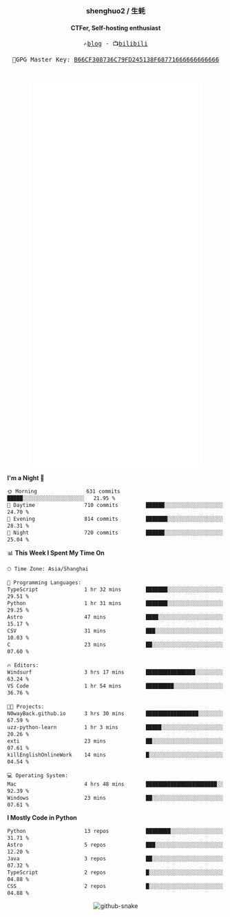 <h3 align="center"> shenghuo2 / 生蚝 </h3>
<h4 align="center" >CTFer, Self-hosting enthusiast</h3>


<p align="center">
  <samp>
    ✍️<a href="https://blog.shenghuo2.top/">blog</a> -
    📺<a href="https://space.bilibili.com/85894935">bilibili</a>
  </samp>
</p>
<p align="center">
  <samp>
     🔐GPG Master Key: <a align="center" href="https://github.com/shenghuo2.gpg">B66CF308736C79FD245138F68771666666666666</a>
  </samp>
</p>
<br>
<p align="center">
  <a href="https://github.com/shenghuo2">
    <img width="400" align="top" src="https://github.com/shenghuo2/shenghuo2/blob/main/metrics.left.svg" />
  </a>
  <a href="https://github.com/shenghuo2">
    <img width="400" align="top" src="https://github.com/shenghuo2/shenghuo2/blob/main/metrics.right.svg" />
  </a>
</p>


<!--START_SECTION:waka-->
**I'm a Night 🦉** 

```text
🌞 Morning                631 commits         █████░░░░░░░░░░░░░░░░░░░░   21.95 % 
🌆 Daytime                710 commits         ██████░░░░░░░░░░░░░░░░░░░   24.70 % 
🌃 Evening                814 commits         ███████░░░░░░░░░░░░░░░░░░   28.31 % 
🌙 Night                  720 commits         ██████░░░░░░░░░░░░░░░░░░░   25.04 % 
```


📊 **This Week I Spent My Time On** 

```text
🕑︎ Time Zone: Asia/Shanghai

💬 Programming Languages: 
TypeScript               1 hr 32 mins        ███████░░░░░░░░░░░░░░░░░░   29.51 % 
Python                   1 hr 31 mins        ███████░░░░░░░░░░░░░░░░░░   29.25 % 
Astro                    47 mins             ████░░░░░░░░░░░░░░░░░░░░░   15.17 % 
CSV                      31 mins             ███░░░░░░░░░░░░░░░░░░░░░░   10.03 % 
C                        23 mins             ██░░░░░░░░░░░░░░░░░░░░░░░   07.60 % 

🔥 Editors: 
Windsurf                 3 hrs 17 mins       ████████████████░░░░░░░░░   63.24 % 
VS Code                  1 hr 54 mins        █████████░░░░░░░░░░░░░░░░   36.76 % 

🐱‍💻 Projects: 
N0wayBack.github.io      3 hrs 30 mins       █████████████████░░░░░░░░   67.59 % 
uzz-python-learn         1 hr 3 mins         █████░░░░░░░░░░░░░░░░░░░░   20.26 % 
exti                     23 mins             ██░░░░░░░░░░░░░░░░░░░░░░░   07.61 % 
killEnglishOnlineWork    14 mins             █░░░░░░░░░░░░░░░░░░░░░░░░   04.54 % 

💻 Operating System: 
Mac                      4 hrs 48 mins       ███████████████████████░░   92.39 % 
Windows                  23 mins             ██░░░░░░░░░░░░░░░░░░░░░░░   07.61 % 
```

**I Mostly Code in Python** 

```text
Python                   13 repos            ████████░░░░░░░░░░░░░░░░░   31.71 % 
Astro                    5 repos             ███░░░░░░░░░░░░░░░░░░░░░░   12.20 % 
Java                     3 repos             ██░░░░░░░░░░░░░░░░░░░░░░░   07.32 % 
TypeScript               2 repos             █░░░░░░░░░░░░░░░░░░░░░░░░   04.88 % 
CSS                      2 repos             █░░░░░░░░░░░░░░░░░░░░░░░░   04.88 % 
```




<!--END_SECTION:waka-->


<div align="center">
  <picture>
    <source media="(prefers-color-scheme: dark)" srcset="https://gist.githubusercontent.com/shenghuo2/bfce20b14ab0484cef03bae6e60e0b3a/raw/github-snake-dark.svg" />
    <source media="(prefers-color-scheme: light)" srcset="https://gist.githubusercontent.com/shenghuo2/bfce20b14ab0484cef03bae6e60e0b3a/raw/github-snake.svg" />
    <img alt="github-snake" src="https://gist.githubusercontent.com/shenghuo2/bfce20b14ab0484cef03bae6e60e0b3a/raw/github-snake.svg" />
  </picture>
</div>

<!--
**shenghuo2/shenghuo2** is a ✨ _special_ ✨ repository because its `README.md` (this file) appears on your GitHub profile.

Here are some ideas to get you started:

- 🔭 I’m currently working on ...
- 🌱 I’m currently learning ...
- 👯 I’m looking to collaborate on ...
- 🤔 I’m looking for help with ...
- 💬 Ask me about ...
- 📫 How to reach me: ...
- 😄 Pronouns: ...
- ⚡ Fun fact: ...
-->
